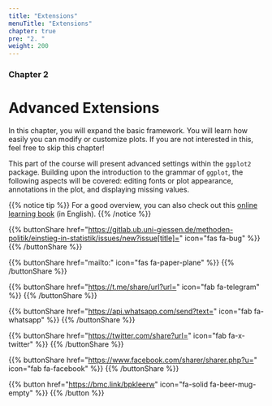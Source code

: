 ```yaml
---
title: "Extensions"
menuTitle: "Extensions"
chapter: true
pre: "2. "
weight: 200
---
```


### Chapter 2

# Advanced Extensions
In this chapter, you will expand the basic framework. You will learn how easily you can modify or customize plots. If you are not interested in this, feel free to skip this chapter!

This part of the course will present advanced settings within the `ggplot2` package. Building upon the introduction to the grammar of `ggplot`, the following aspects will be covered: editing fonts or plot appearance, annotations in the plot, and displaying missing values.

{{% notice tip %}}
For a good overview, you can also check out this [online learning book](https://r-graphics.org) (in English).
{{% /notice %}}

{{% buttonShare href="https://gitlab.ub.uni-giessen.de/methoden-politik/einstieg-in-statistik/issues/new?issue[title]=" icon="fas fa-bug" %}} {{% /buttonShare %}}

{{% buttonShare href="mailto:" icon="fas fa-paper-plane" %}} {{% /buttonShare %}}

{{% buttonShare href="https://t.me/share/url?url=" icon="fab fa-telegram" %}} {{% /buttonShare %}}

{{% buttonShare href="https://api.whatsapp.com/send?text=" icon="fab fa-whatsapp" %}} {{% /buttonShare %}}

{{% buttonShare href="https://twitter.com/share?url=" icon="fab fa-x-twitter" %}} {{% /buttonShare %}}

{{% buttonShare href="https://www.facebook.com/sharer/sharer.php?u=" icon="fab fa-facebook" %}} {{% /buttonShare %}}

{{% button href="https://bmc.link/bpkleerw" icon="fa-solid fa-beer-mug-empty" %}} {{% /button %}}
